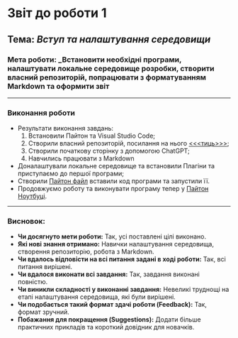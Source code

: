 # Звіт до роботи 1
## Тема: _Вступ та налаштування середовищи_
### Мета роботи: _Встановити необхідні програми, налаштувати локальне середовище розробки, створити власний репозиторій, попрацювати з форматуванням Markdown та оформити звіт

---
### Виконання роботи
* Результати виконання завдань:
    1. Встановили Пайтон та Visual Studio Code;
    1. Створили власний репозиторій, посилання на нього [<<<тиць>>>](https://github.com/marki099/kn-240-dz.git);
    1. Створили початкову сторінку з допомогою ChatGPT;
    1. Навчились працювати з Markdown
* Доналаштували локальне середовище та встановили Плагіни та приступаємо до першої програми;
* Створили [Пайтон файл](1.py) вставили код програми та запустили її. 
* Продовжуємо роботу та виконувати програму тепер у [Пайтон Ноутбуці](1.ipynb).
---
### Висновок:
- **Чи досягнуто мети роботи:** Так, усі поставлені цілі виконано.  
- **Які нові знання отримано:** Навички налаштування середовища, створення репозиторію, робота з Markdown.  
- **Чи вдалось відповісти на всі питання задані в ході роботи:** Так, всі питання вирішені.  
- **Чи вдалося виконати всі завдання:** Так, завдання виконані повністю.  
- **Чи виникли складності у виконанні завдання:** Невеликі труднощі на етапі налаштування середовища, які були вирішені.  
- **Чи подобається такий формат здачі роботи (Feedback):** Так, формат зручний.  
- **Побажання для покращення (Suggestions):** Додати більше практичних прикладів та короткий довідник для новачків.  